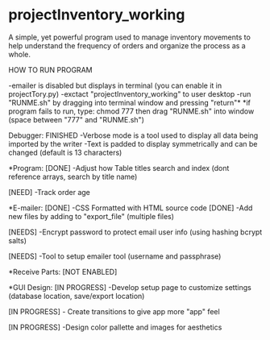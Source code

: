 # projectInventory_working

A simple, yet powerful program used to manage inventory movements to help understand the frequency of orders and organize the process as a whole.


HOW TO RUN PROGRAM

-emailer is disabled but displays in terminal (you can enable it in projectTory.py)
-exctact "projectInventory_working" to user desktop
-run "RUNME.sh" by dragging into terminal window and pressing "return"*
	*if program fails to run, type:
									chmod 777
		then drag "RUNME.sh" into window (space between "777" and "RUNME.sh")

Debugger: FINISHED
-Verbose mode is a tool used to display all data being imported by the writer
-Text is padded to display symmetrically and can be changed (default is 13 characters)

*Program:
[DONE]					-Adjust how Table titles search and index 
							(dont reference arrays, search by title name)

[NEED]					-Track order age

*E-mailer:
[DONE]					-CSS Formatted with HTML source code
[DONE]					-Add new files by adding to "export_file" 
							(multiple files)

[NEEDS]					-Encrypt password to protect email user info (using 
							hashing bcrypt salts)

[NEEDS]                 -Tool to setup emailer tool (username and passphrase)


*Receive Parts: 
[NOT ENABLED]


*GUI Design:
[IN PROGRESS]			-Develop setup page to customize settings 
							(database location, save/export location)

[IN PROGRESS]			- Create transitions to give app more "app" feel

[IN PROGRESS]			-Design color pallette and images for aesthetics
